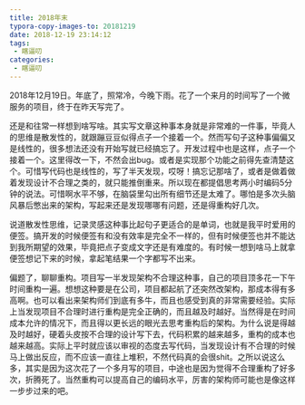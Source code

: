 ```yaml
---
title: 2018年末
typora-copy-images-to: 20181219
date: 2018-12-19 23:14:12
tags:
 - 瞎逼叨
categories: 
 - 瞎逼叨
---
```


2018年12月19日。年底了，照常冷，今晚下雨。花了一个来月的时间写了一个微服务的项目，终于在昨天写完了。

还是和往常一样想到啥写啥。其实写文章这种事本身就是非常难的一件事，毕竟人的思维是散发性的，就跟蹦豆豆似得点子一个接着一个。然而写句子这种事偏偏又是线性的，很多想法还没有开始写就已经搞忘了。开发过程中也是这样，点子一个接着一个。这里得改一下，不然会出bug。或者是实现那个功能之前得先查清楚这个。可惜写代码也是线性的，写了半天发现，哎呀！搞忘记那啥了，或者是做着做着发现设计不合理之类的，就只能推倒重来。所以现在都提倡思考两小时编码5分钟的说法。可惜啊水平不够，在脑袋里勾出所有细节还是太难了。哪怕是多次头脑风暴后憋出来的架构，写起来还是发现哪哪有问题，还是得重构好几次。



说道散发性思维，记录灵感这种事比起句子更适合的是单词，也就是我平时爱用的便签。搞开发的时候便签有和没有效率是完全不一样的，但有时候便签也并不能达到我所期望的效果，毕竟把点子变成文字还是有难度的。有时候一想到啥马上就拿便签想记下来的时候，拿起笔结果一个字都写不出来。



偏题了，聊聊重构。项目写一半发现架构不合理这种事，自己的项目顶多花一下午时间重构一遍。想想这种要是在公司，项目都起航了还突然改架构，那成本得有多高啊。也可以看出来架构师们到底有多牛，而且也感受到真的非常需要经验。实际上当发现项目不合理时进行重构是完全正确的，而且越及时越好。当然得是在时间成本允许的情况下，而且得以更长远的眼光去思考重构后的架构。为什么说是得越及时越好，硬着头皮按不合理的设计写下去，代码积累的越来越多，重构的成本也越来越高。实际上平时就应该以审视的态度去写代码，当发现设计有不合理的时候马上做出反应，而不应该一直往上堆积，不然代码真的会很shit。之所以说这么多，其实是因为这次花了一个多月写的项目，中途也是因为觉得不合理重构了好多次，折腾死了。当然重构可以提高自己的编码水平，厉害的架构师可能也是像这样一步步过来的吧。